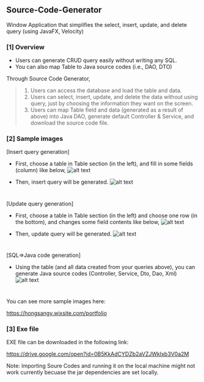## Source-Code-Generator

Window Application that simplifies the select, insert, update, and delete query (using JavaFX, Velocity)

### [1] Overview
- Users can generate CRUD query easily without writing any SQL.
- You can also map Table to Java source codes (i.e., DAO, DTO)

Through Source Code Generator,
> 1) Users can access the database and load the table and data.
> 2) Users can select, insert, update, and delete the data without using query, just by choosing the information they want on the screen.
> 3) Users can map Table field and data (generated as a result of above) into Java DAO, generate default Controller & Service, and download the source code file.

### [2] Sample images

[Insert query generation]

- First, choose a table in Table section (in the left), and fill in some fields (column) like below,
![alt text](https://github.com/kaiyoo/Source-Code-Generator/blob/master/imgs/insert_screen.png?raw=true)


- Then, insert query will be generated. 
![alt text](https://github.com/kaiyoo/Source-Code-Generator/blob/master/imgs/insert_query.png?raw=true)

#

[Update query generation]

- First, choose a table in Table section (in the left) and choose one row (in the bottom), and changes some field contents like below,
![alt text](https://github.com/kaiyoo/Source-Code-Generator/blob/master/imgs/update_screen.png?raw=true)

- Then, update query will be generated. 
![alt text](https://github.com/kaiyoo/Source-Code-Generator/blob/master/imgs/update_query.png?raw=true)

#

[SQL=>Java code generation]

- Using the table (and all data created from your queries above), you can generate Java source codes (Controller, Service, Dto, Dao, Xml)
![alt text](https://github.com/kaiyoo/Source-Code-Generator/blob/master/imgs/generate_sourcecodes.png?raw=true)

#

You can see more sample images here:

https://hongsangy.wixsite.com/portfolio


### [3] Exe file

EXE file can be downloaded in the following link: 

https://drive.google.com/open?id=0B5KkAdCYDZb2aVZJWkIxb3V0a2M

Note: Importing Soure Codes and running it on the local machine might not work currently becuase the jar dependencies are set locally.
